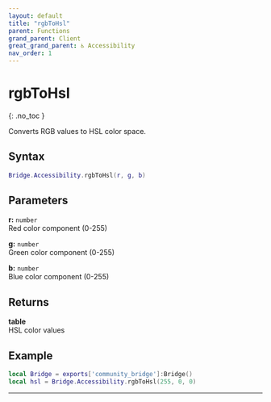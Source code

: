 ```yaml
---
layout: default
title: "rgbToHsl"
parent: Functions
grand_parent: Client
great_grand_parent: ♿ Accessibility
nav_order: 1
---
```


# rgbToHsl
{: .no_toc }

Converts RGB values to HSL color space.

## Syntax

```lua
Bridge.Accessibility.rgbToHsl(r, g, b)
```

## Parameters

**r:** `number`  
Red color component (0-255)

**g:** `number`  
Green color component (0-255)

**b:** `number`  
Blue color component (0-255)

## Returns

**table**  
HSL color values

## Example

```lua
local Bridge = exports['community_bridge']:Bridge()
local hsl = Bridge.Accessibility.rgbToHsl(255, 0, 0)
```

---